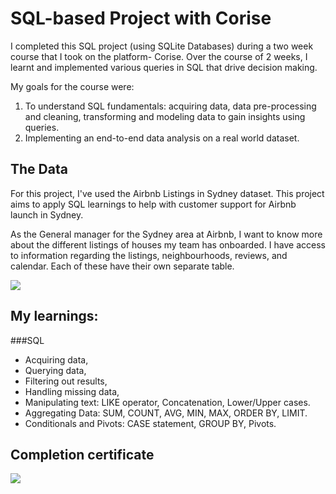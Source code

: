 # SQL-based Project with Corise

I completed this SQL project (using SQLite Databases) during a two week course that I took on the platform- Corise. 
Over the course of 2 weeks, I learnt and implemented various queries in SQL that drive decision making.

My goals for the course were:
  1. To understand SQL fundamentals: acquiring data, data pre-processing and cleaning, transforming and modeling data to gain insights using queries.
  2. Implementing an end-to-end data analysis on a real world dataset.

## The Data
For this project, I've used the Airbnb Listings in Sydney dataset. This project aims to apply SQL learnings to help with customer support for Airbnb launch in Sydney.

As the General manager for the Sydney area at Airbnb, I want to know more about the different listings of houses my team has onboarded. 
I have access to information regarding the listings, neighbourhoods, reviews, and calendar. Each of these have their own separate table.

![](https://github.com/TanvayeeDhawale/SQL-with-Corise-Project/blob/main/images/SQLCC%20Dataset%20img.png)

## My learnings:

###SQL
 - Acquiring data,
 - Querying data, 
 - Filtering out results, 
 - Handling missing data, 
 - Manipulating text: LIKE operator, Concatenation, Lower/Upper cases. 
 - Aggregating Data: SUM, COUNT, AVG, MIN, MAX, ORDER BY, LIMIT.
 - Conditionals and Pivots: CASE statement, GROUP BY, Pivots.

## Completion certificate
![](https://github.com/TanvayeeDhawale/SQL-with-Corise-Project/blob/main/images/Corise_SQLCC_certificate-1.png)
